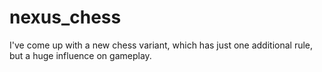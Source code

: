 # nexus_chess
I've come up with a new chess variant, which has just one additional rule, but a huge influence on gameplay.
